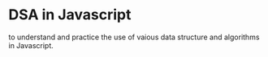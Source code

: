 # DSA in Javascript

to understand and practice the use of vaious data structure and algorithms in Javascript. 
